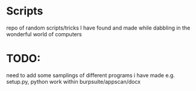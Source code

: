 # Scripts
repo of random scripts/tricks I have found and made while dabbling in the wonderful world of computers

# TODO:
need to add some samplings of different programs i have made e.g. setup.py, python work within burpsuite/appscan/docx
